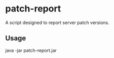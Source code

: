 # patch-report

A script designed to report server patch versions.

## Usage

java -jar patch-report.jar <USER> <PASS>

